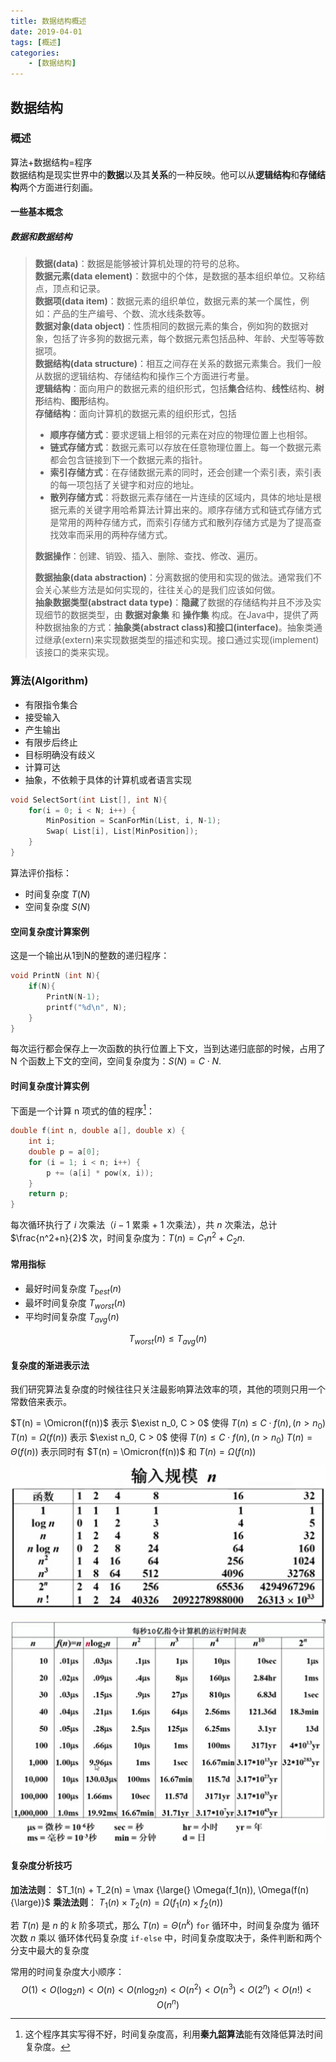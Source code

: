 ```yaml
---
title: 数据结构概述
date: 2019-04-01
tags: [概述]
categories: 
    - [数据结构]
---
```


## 数据结构

### 概述

算法+数据结构=程序  
数据结构是现实世界中的**数据**以及其**关系**的一种反映。他可以从**逻辑结构**和**存储结构**两个方面进行刻画。

#### 一些基本概念

##### 数据和数据结构

> **数据(data)**：数据是能够被计算机处理的符号的总称。  
> **数据元素(data element)**：数据中的个体，是数据的基本组织单位。又称结点，顶点和记录。  
> **数据项(data item)**：数据元素的组织单位，数据元素的某一个属性，例如：产品的生产编号、个数、流水线条数等。  
> **数据对象(data object)**：性质相同的数据元素的集合，例如狗的数据对象，包括了许多狗的数据元素，每个数据元素包括品种、年龄、犬型等等数据项。  
> **数据结构(data structure)**：相互之间存在关系的数据元素集合。我们一般从数据的逻辑结构、存储结构和操作三个方面进行考量。  
> **逻辑结构**：面向用户的数据元素的组织形式，包括**集合**结构、**线性**结构、**树形**结构、**图形**结构。  
> **存储结构**：面向计算机的数据元素的组织形式，包括
>
> - **顺序存储方式**：要求逻辑上相邻的元素在对应的物理位置上也相邻。
> - **链式存储方式**：数据元素可以存放在任意物理位置上。每一个数据元素都会包含链接到下一个数据元素的指针。  
> - **索引存储方式**：在存储数据元素的同时，还会创建一个索引表，索引表的每一项包括了关键字和对应的地址。  
> - **散列存储方式**：将数据元素存储在一片连续的区域内，具体的地址是根据元素的关键字用哈希算法计算出来的。顺序存储方式和链式存储方式是常用的两种存储方式，而索引存储方式和散列存储方式是为了提高查找效率而采用的两种存储方式。  
>
> **数据操作**：创建、销毁、插入、删除、查找、修改、遍历。  
>
> **数据抽象(data abstraction)**：分离数据的使用和实现的做法。通常我们不会关心某些方法是如何实现的，往往关心的是我们应该如何做。  
> **抽象数据类型(abstract data type)**：**隐藏**了数据的存储结构并且不涉及实现细节的数据类型，由 **数据对象集** 和 **操作集** 构成。在Java中，提供了两种数据抽象的方式：**抽象类(abstract class)**和**接口(interface)**。抽象类通过继承(extern)来实现数据类型的描述和实现。接口通过实现(implement)该接口的类来实现。

### 算法(Algorithm)

- 有限指令集合
- 接受输入
- 产生输出
- 有限步后终止
- 目标明确没有歧义
- 计算可达
- 抽象，不依赖于具体的计算机或者语言实现

```c
void SelectSort(int List[], int N){
    for(i = 0; i < N; i++) {
        MinPosition = ScanForMin(List, i, N-1);
        Swap( List[i], List[MinPosition]);
    }
}
```

算法评价指标：

- 时间复杂度 $T(N)$
- 空间复杂度 $S(N)$

#### 空间复杂度计算案例

这是一个输出从1到N的整数的递归程序：

```c
void PrintN (int N){
    if(N){
        PrintN(N-1);
        printf("%d\n", N);
    }
}
```

每次运行都会保存上一次函数的执行位置上下文，当到达递归底部的时候，占用了 N 个函数上下文的空间，空间复杂度为：$S(N) = C \cdot N$.

#### 时间复杂度计算实例

下面是一个计算 n 项式的值的程序[^1]：

[^1]: 这个程序其实写得不好，时间复杂度高，利用**秦九韶算法**能有效降低算法时间复杂度。

``` c
double f(int n, double a[], double x) {
    int i;
    double p = a[0];
    for (i = 1; i < n; i++) {
        p += (a[i] * pow(x, i));
    }
    return p;
}
```

每次循环执行了 $i$ 次乘法（$i-1$ 累乘 + 1 次乘法），共 $n$ 次乘法，总计 $\frac{n^2+n}{2}$ 次，时间复杂度为：$T(n) = C_1 n^2 + C_2 n$.

#### 常用指标

- 最好时间复杂度 $T_{best}(n)$
- 最坏时间复杂度 $T_{worst}(n)$
- 平均时间复杂度 $T_{avg}(n)$

$$
T_{worst}(n) \le T_{avg}(n)
$$

#### 复杂度的渐进表示法

我们研究算法复杂度的时候往往只关注最影响算法效率的项，其他的项则只用一个常数倍来表示。

$T(n) = \Omicron(f(n))$ 表示 $\exist n_0, C > 0$ 使得 $T(n) \le C  \cdot f(n),(n > n_0)$
$T(n) = \Omega(f(n))$ 表示 $\exist n_0, C > 0$ 使得 $T(n) \le C  \cdot f(n),(n > n_0)$
$T(n) = \Theta(f(n))$ 表示同时有 $T(n) = \Omicron(f(n))$ 和 $T(n) = \Omega(f(n))$

![picture 1](assets/ece2cff3581fa6152fb182a9eb8e91cbbff628677d779de25f9056c0350fe179.png)  

![picture 3](assets/58b9dbb3fa8334910d47eac775530dfaac4f2b35d4fc471d0145ad1ee3e339c2.png)  

#### 复杂度分析技巧

**加法法则**：
$T_1(n) + T_2(n) = \max {\large(} \Omega(f_1(n)), \Omega(f(n) {\large)}$
**乘法法则**：
$T_1(n) \times T_2(n) = \Omega(f_1(n) \times f_2(n))$

若 $T(n)$ 是 $n$ 的 $k$ 阶多项式，那么 $T(n) = \Theta(n^k)$
`for` 循环中，时间复杂度为 循环次数 $n$ 乘以 循环体代码复杂度
`if-else` 中，时间复杂度取决于，条件判断和两个分支中最大的复杂度

常用的时间复杂度大小顺序：
$$
O(1) \lt O(\log_2n) \lt O(n) \lt O(n\log_2n) \lt O(n^2) \lt O(n^3) \lt O(2^n) \lt O(n!) \lt O(n^n)
$$
